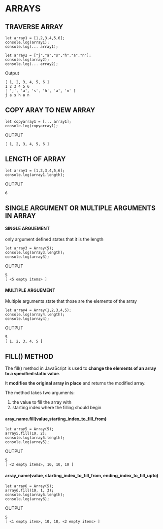 # ARRAYS

## TRAVERSE ARRAY

```
let array1 = [1,2,3,4,5,6];
console.log(array1);
console.log(... array1);

let array2 = ["j","a","s","h","a","n"];
console.log(array2);
console.log(... array2);
```
  Output
```
[ 1, 2, 3, 4, 5, 6 ]
1 2 3 4 5 6
[ 'j', 'a', 's', 'h', 'a', 'n' ]
j a s h a n
```

## COPY ARAY TO NEW ARRAY

```
let copyarray1 = [... array1];
console.log(copyarray1);
```
OUTPUT
```
[ 1, 2, 3, 4, 5, 6 ]
```

## LENGTH OF ARRAY

```
let array1 = [1,2,3,4,5,6];
console.log(array1.length);
```
OUTPUT
```
6
```

## SINGLE ARGUMENT OR MULTIPLE ARGUMENTS IN ARRAY

#### SINGLE ARGUEMENT
only argument defined states that it is the length

```
let array3 = Array(5); 
console.log(array3.length);
console.log(array3);
```

OUTPUT
```
5
[ <5 empty items> ]
```

#### MULTIPLE ARGUEMENT
Multiple arguments state that those are the elements of the array

```
let array4 = Array(1,2,3,4,5);
console.log(array4.length);
console.log(array4);
```

OUTPUT

```
5
[ 1, 2, 3, 4, 5 ]  
```

## FILL() METHOD
The fill() method in JavaScript is used to **change the elements of an array to a specified static value**. 

It **modifies the original array in place** and returns the modified array. 

The method takes two arguments: 
1. the value to fill the array with
2. starting index where the filling should begin

#### aray_name.fill(value,starting_index_to_fill_from)

```
let array5 = Array(5);
array5.fill(10, 2);
console.log(array5.length);
console.log(array5);
```

OUTPUT

```
5
[ <2 empty items>, 10, 10, 10 ]
```

#### array_name(value, starting_index_to_fill_from, ending_index_to_fill_upto)

```
let array6 = Array(5);
array6.fill(10, 1, 3);
console.log(array6.length);
console.log(array6);
```

OUTPUT
```
5
[ <1 empty item>, 10, 10, <2 empty items> ]
```
